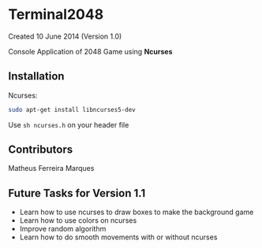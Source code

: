 # Terminal2048

Created 10 June 2014 (Version 1.0)

Console Application of 2048 Game using **Ncurses**

## Installation

Ncurses:

```sh
sudo apt-get install libncurses5-dev
```

Use ```sh ncurses.h``` on your header file

## Contributors

Matheus Ferreira Marques

## Future Tasks for Version 1.1

+ Learn how to use ncurses to draw boxes to make the background game
+ Learn how to use colors on ncurses
+ Improve random algorithm
+ Learn how to do smooth movements with or without ncurses
